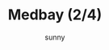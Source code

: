---
media: "images/rounds/war/medbay_2.png"
media_type: image
type: art
title: Medbay (2/4)
author: [sunny]
desc: The beating heart of the NT colony, gradually growing more ventilated.
---